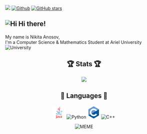 ![](https://visitor-badge.laobi.icu/badge?page_id=NikitaAnosov) 
[![Github](https://img.shields.io/github/followers/NikitaAnosov?label=Followers&style=social)](https://github.com/GalHillel) 
[![GitHub stars](https://img.shields.io/github/stars/NikitaAnosov?label=Stars&style=social)](https://github.com/GalHillel)
  
## <p align="left"> <img src="https://cdn-icons-png.flaticon.com/512/3662/3662962.png" title="Hi" alt="Hi" width="40" height="40"/>  Hi there!
My name is Nikita Anosov,  <br />
I'm a Computer Science & Mathematics Student at Ariel University <img src="https://cdn-icons-png.flaticon.com/512/4207/4207253.png" title="University" alt="University" width="20" height="20"/> 

## <p align="center"> :trophy: Stats :trophy:
<p align="center">
  <a href="[https://skillicons.dev](https://github.com/NikitaAnosov/github-readme-stats)">
    <img src="https://github-readme-stats.vercel.app/api/top-langs/?username=NikitaAnosov&layout=compact" />
  </a>
</p>


##  <p align="center">  :pushpin: Languages :pushpin:
<p align="center">
<img src="https://github.com/devicons/devicon/blob/master/icons/java/java-original-wordmark.svg"
 title="Java" alt="Java" width="40" height="40"/>
<img src="https://camo.githubusercontent.com/a3ccfae79c559d3ff0c7ece89882c93bf278d01f0d2a1d908e19497630dca49d/68747470733a2f2f692e67697068792e636f6d2f6d656469612f4c4d7439363338644f38646674416a74636f2f3230302e77656270" 
 title="Python" alt="Python" width="40" height="40"/> 
 <img src="https://github.com/devicons/devicon/blob/master/icons/c/c-original.svg" 
  title="C" alt="C" width="40" height="40"/>
   <img src="https://github.com/isocpp/logos/blob/master/cpp_logo.svg" 
  title="C++" alt="C++" width="40" height="40"/>

<p align="center">
<img src="https://user-images.githubusercontent.com/93082022/226216895-89124b9d-9ab8-4100-aab1-0590332fef74.gif"
 title="MEME" alt="MEME" width="150" height="200"/>
